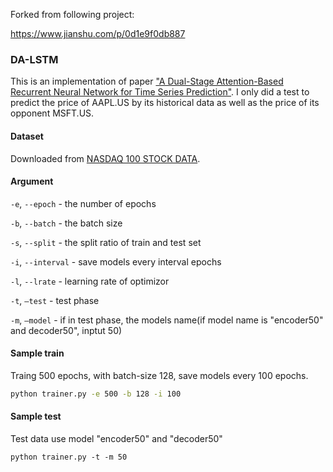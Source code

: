Forked from following project:

https://www.jianshu.com/p/0d1e9f0db887
### DA-LSTM

This is an implementation of paper ["A Dual-Stage Attention-Based Recurrent Neural Network for Time Series Prediction"](https://arxiv.org/pdf/1704.02971). I only did a test to predict the price of AAPL.US by its historical data as well as the price of its opponent MSFT.US. 

#### Dataset
Downloaded from [NASDAQ 100 STOCK DATA](http://cseweb.ucsd.edu/~yaq007/NASDAQ100_stock_data.html).

#### Argument

`-e`, `--epoch` - the number of epochs

`-b`, `--batch` - the batch size

`-s`, `--split` - the split ratio of train and test set

`-i`, `--interval` - save models every interval epochs

`-l`, `--lrate` - learning rate of optimizor

`-t`, `—test` - test phase

`-m`, `—model` - if in test phase, the models name(if model name is "encoder50" and decoder50", inptut 50)

#### Sample train

Traing 500 epochs, with batch-size 128, save models every 100 epochs.

``` bash
python trainer.py -e 500 -b 128 -i 100
```

#### Sample test

Test data use model "encoder50" and "decoder50"

```
python trainer.py -t -m 50
```

